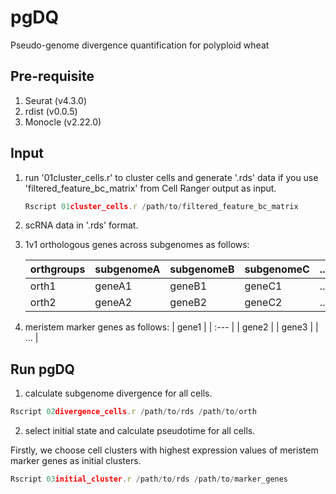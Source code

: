 # pgDQ
 Pseudo-genome divergence quantification for polyploid wheat

## Pre-requisite
1) Seurat (v4.3.0)
2) rdist (v0.0.5)
3) Monocle (v2.22.0)

## Input
1) run '01cluster_cells.r' to cluster cells and generate '.rds' data if you use 'filtered_feature_bc_matrix' from Cell Ranger output as input.
   ```js
   Rscript 01cluster_cells.r /path/to/filtered_feature_bc_matrix
   ```
3) scRNA data in '.rds' format.
4) 1v1 orthologous genes across subgenomes as follows:
   
   | orthgroups | subgenomeA | subgenomeB | subgenomeC | ... |
   | :--------- | :--------- | :--------- | :--------- | :-- |
   | orth1      | geneA1     | geneB1     | geneC1     | ... |
   | orth2      | geneA2     | geneB2     | geneC2     | ... |

5) meristem marker genes as follows:
   | gene1 |
   | :---  |
   | gene2 | 
   | gene3 |
   | ...   |

## Run pgDQ

1) calculate subgenome divergence for all cells.
  ```js
  Rscript 02divergence_cells.r /path/to/rds /path/to/orth
  ```
2) select initial state and calculate pseudotime for all cells.

  Firstly, we choose cell clusters with highest expression values of meristem marker genes as initial clusters.

  ```js
  Rscript 03initial_cluster.r /path/to/rds /path/to/marker_genes
  ```

